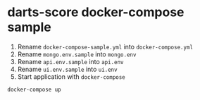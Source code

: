 # darts-score docker-compose sample

1. Rename `docker-compose-sample.yml` into `docker-compose.yml`
2. Rename `mongo.env.sample` into `mongo.env`
3. Rename `api.env.sample` into `api.env`
4. Rename `ui.env.sample` into `ui.env`
4. Start application with `docker-compose`

```bash
docker-compose up
```